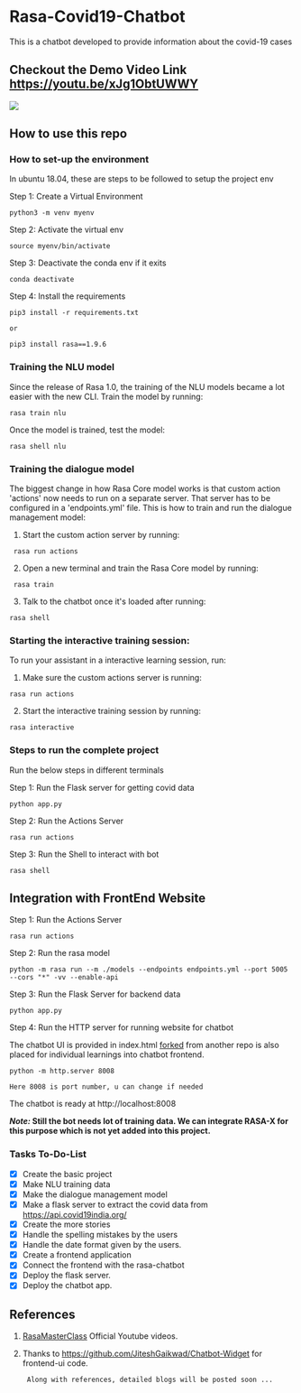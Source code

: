 # Rasa-Covid19-Chatbot
This is a chatbot developed to provide information about the covid-19 cases

## Checkout the Demo Video Link https://youtu.be/xJg1ObtUWWY

[<img src="https://img.youtube.com/vi/xJg1ObtUWWY/maxresdefault.jpg" >](https://youtu.be/xJg1ObtUWWY)


## How to use this repo

### How to set-up the environment

In ubuntu 18.04, these are steps to be followed to setup the project env

Step 1: Create a Virtual Environment

    python3 -m venv myenv

Step 2: Activate the virtual env 

    source myenv/bin/activate

Step 3: Deactivate the conda env if it exits

    conda deactivate

Step 4: Install the requirements 

    pip3 install -r requirements.txt

    or 

    pip3 install rasa==1.9.6


### Training the NLU model

Since the release of Rasa 1.0, the training of the NLU models became a lot easier with the new CLI. Train the model by running:  

    rasa train nlu

Once the model is trained, test the model:

    rasa shell nlu

### Training the dialogue model

The biggest change in how Rasa Core model works is that custom action 'actions' now needs to run on a separate server. That server has to be configured in a 'endpoints.yml' file.  This is how to train and run the dialogue management model:  
1. Start the custom action server by running:  

``` rasa run actions```  

2. Open a new terminal and train the Rasa Core model by running:  

``` rasa train```  
 
3. Talk to the chatbot once it's loaded after running:  

```rasa shell```  


### Starting the interactive training session:

To run your assistant in a interactive learning session, run:
1. Make sure the custom actions server is running:  

```rasa run actions```  

2. Start the interactive training session by running:  

```rasa interactive```  


### Steps to run the complete project

Run the below steps in different terminals

Step 1: Run the Flask server for getting covid data

    python app.py

Step 2: Run the Actions Server 

    rasa run actions

Step 3: Run the Shell to interact with bot

    rasa shell


## Integration with FrontEnd Website

Step 1: Run the Actions Server

    rasa run actions

Step 2: Run the rasa model

    python -m rasa run --m ./models --endpoints endpoints.yml --port 5005 --cors "*" -vv --enable-api

Step 3: Run the Flask Server for backend data

    python app.py

Step 4: Run the HTTP server for running website for chatbot  

The chatbot UI is provided in index.html [forked](https://github.com/JiteshGaikwad/Chatbot-Widget) from another repo is also placed for individual learnings into chatbot frontend.

    python -m http.server 8008

    Here 8008 is port number, u can change if needed

The chatbot is ready at http://localhost:8008

***Note:* Still the bot needs lot of training data. We can integrate RASA-X for this purpose which is not yet added into this project.**


### Tasks To-Do-List


- [x] Create the basic project 
- [x] Make NLU training data
- [x] Make the dialogue management model
- [x] Make a flask server to extract the covid data from https://api.covid19india.org/
- [x] Create the more stories
- [x] Handle the spelling mistakes by the users
- [x] Handle the date format given by the users.
- [x] Create a frontend application 
- [x] Connect the frontend with the rasa-chatbot
- [x] Deploy the flask server.
- [x] Deploy the chatbot app.

## References

1. [RasaMasterClass](https://www.youtube.com/channel/UCJ0V6493mLvqdiVwOKWBODQ) Official Youtube videos.
2. Thanks to https://github.com/JiteshGaikwad/Chatbot-Widget for frontend-ui code.

        Along with references, detailed blogs will be posted soon ...


